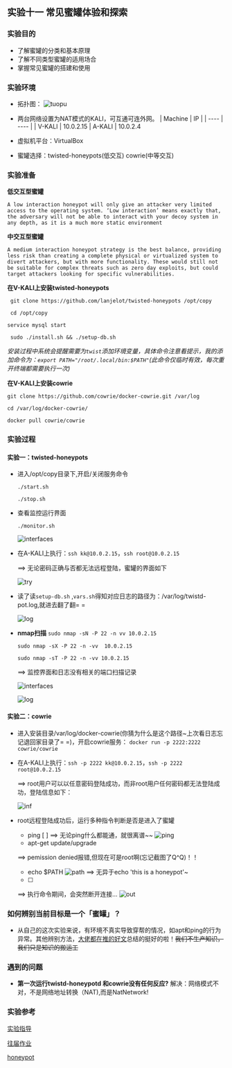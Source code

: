 ## 实验十一 常见蜜罐体验和探索

### 实验目的
+ 了解蜜罐的分类和基本原理
+ 了解不同类型蜜罐的适用场合
+ 掌握常见蜜罐的搭建和使用

### 实验环境

* 拓扑图：
![tuopu](images/tuopu.jpg)
* 两台网络设置为NAT模式的KALI，可互通可连外网。
 | Machine | IP | 
 | ---- | ---- |
  | V-KALI | 10.0.2.15
 | A-KALI | 10.0.2.4

* 虚拟机平台：VirtualBox
* 蜜罐选择：twisted-honeypots(低交互) cowrie(中等交互)

### 实验准备
**低交互型蜜罐**
```
A low interaction honeypot will only give an attacker very limited access to the operating system. ‘Low interaction’ means exactly that, the adversary will not be able to interact with your decoy system in any depth, as it is a much more static environment
```
**中交互型蜜罐**
```
A medium interaction honeypot strategy is the best balance, providing less risk than creating a complete physical or virtualized system to divert attackers, but with more functionality. These would still not be suitable for complex threats such as zero day exploits, but could target attackers looking for specific vulnerabilities.
```
**在V-KALI上安装twisted-honeypots**

` git clone https://github.com/lanjelot/twisted-honeypots /opt/copy`

` cd /opt/copy`

`service mysql start`

` sudo ./install.sh && ./setup-db.sh`

*安装过程中系统会提醒需要为`twist`添加环境变量，具体命令注意看提示，我的添加命令为：`export PATH="/root/.local/bin:$PATH"`(此命令仅临时有效，每次重开终端都需要执行一次)*

**在V-KALI上安装cowrie**

`git clone https://github.com/cowrie/docker-cowrie.git /var/log`

`cd /var/log/docker-cowrie/`

`docker pull cowrie/cowrie`



### 实验过程

####  实验一：twisted-honeypots
+ 进入/opt/copy目录下,开启/关闭服务命令

	`./start.sh`

	`./stop.sh`
 

+ 查看监控运行界面

	`./monitor.sh`

	![interfaces](images/interfaces.png) 


+ 在A-KALI上执行：`ssh kk@10.0.2.15`，`ssh root@10.0.2.15`
 
	==> 无论密码正确与否都无法远程登陆，蜜罐的界面如下

	![try](images/try.png) 

+ 读了读`setup-db.sh` ,`vars.sh`得知对应日志的路径为：/var/log/twistd-pot.log,就进去翻了翻= =
	
    ![log](images/log.png) 

* **nmap扫描**
	`sudo nmap -sN -P 22 -n vv 10.0.2.15`

	`sudo nmap -sX -P 22 -n -vv  10.0.2.15`

	`sudo nmap -sT -P 22 -n -vv 10.0.2.15`

	==> 监控界面和日志没有相关的端口扫描记录

	![interfaces](images/namp-interfaces.png) 

	![log](images/namp-log.png)

#### 实验二：cowrie 

+ 进入安装目录/var/log/docker-cowrie(你猜为什么是这个路径~上次看日志忘记退回家目录了= =)，开启cowrie服务：
	`docker run -p 2222:2222 cowrie/cowrie`
+  在A-KALI上执行：`ssh -p 2222 kk@10.0.2.15`，`ssh -p 2222 root@10.0.2.15`
 
	==> root用户可以以任意密码登陆成功，而非root用户任何密码都无法登陆成功，登陆信息如下：
    
    ![inf](images/inf.png) 
    
+ root远程登陆成功后，运行多种指令判断是否是进入了蜜罐
	+ ping [   ]
	==> 无论ping什么都能通，就很离谱~~
    ![ping](images/ping.png) 
    + apt-get update/upgrade
    
    ==> pemission denied报错,但现在可是root啊(忘记截图了Q^Q)！！
    + echo $PATH
    ![path](images/path.png)
    ==> 无异于echo 'this is a honeypot'~
	+ [  ]
    ==> 执行命令期间，会突然断开连接...
    ![out](images/out.png)
    
### 如何辨别当前目标是一个「蜜罐」？
* 从自己的这次实验来说，有环境不真实导致穿帮的情况，如apt和ping的行为异常。其他辨别方法，[大佬都在推的好文](https://www.zhihu.com/question/31213254/answer/137153019)总结的挺好的啦！~~我们不生产知识，我们只是知识的搬运工~~

### 遇到的问题

* **第一次运行twistd-honeypotd 和cowrie没有任何反应?**
	解决：网络模式不对，不是网络地址转换（NAT),而是NatNetwork!


### 实验参考

[ 实验指导 ](https://c4pr1c3.github.io/cuc-ns/chap0x11/exp.html)

[ 往届作业 ](https://github.com/CUCCS/2019-NS-Public-hejueyun/tree/chap0x011/chap0x011)

[ honeypot ](https://www.guardicore.com/2019/1/high-interaction-honeypot-versus-low-interaction-honeypot/)